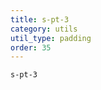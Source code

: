 ```yaml
---
title: s-pt-3
category: utils
util_type: padding
order: 35
---
```

<div class="s-pt-3">
  <code>s-pt-3</code>
</div>